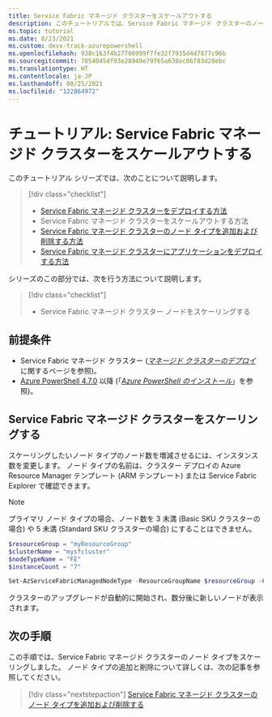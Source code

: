 ```yaml
---
title: Service Fabric マネージド クラスターをスケールアウトする
description: このチュートリアルでは、Service Fabric マネージド クラスターのノード タイプをスケールアウトする方法について説明します。
ms.topic: tutorial
ms.date: 8/23/2021
ms.custom: devx-track-azurepowershell
ms.openlocfilehash: 938c163f4b27706999f7fe32f7935d4d7877c96b
ms.sourcegitcommit: 7854045df93e28949e79765a638ec86f83d28ebc
ms.translationtype: HT
ms.contentlocale: ja-JP
ms.lasthandoff: 08/25/2021
ms.locfileid: "122864972"
---
```

# <a name="tutorial-scale-out-a-service-fabric-managed-cluster"></a>チュートリアル: Service Fabric マネージド クラスターをスケールアウトする

このチュートリアル シリーズでは、次のことについて説明します。

> [!div class="checklist"]
> * [Service Fabric マネージド クラスターをデプロイする方法](tutorial-managed-cluster-deploy.md)
> * Service Fabric マネージド クラスターをスケールアウトする方法
> * [Service Fabric マネージド クラスターのノード タイプを追加および削除する方法](tutorial-managed-cluster-add-remove-node-type.md)
> * [Service Fabric マネージド クラスターにアプリケーションをデプロイする方法](tutorial-managed-cluster-deploy-app.md)

シリーズのこの部分では、次を行う方法について説明します。

> [!div class="checklist"]
> * Service Fabric マネージド クラスター ノードをスケーリングする

## <a name="prerequisites"></a>前提条件

* Service Fabric マネージド クラスター ([*マネージド クラスターのデプロイ*](tutorial-managed-cluster-deploy.md) に関するページを参照)。
* [Azure PowerShell 4.7.0](/powershell/azure/release-notes-azureps#azservicefabric) 以降 (「[*Azure PowerShell のインストール*](/powershell/azure/install-az-ps)」を参照)。

## <a name="scale-a-service-fabric-managed-cluster"></a>Service Fabric マネージド クラスターをスケーリングする
スケーリングしたいノード タイプのノード数を増減させるには、インスタンス数を変更します。 ノード タイプの名前は、クラスター デプロイの Azure Resource Manager テンプレート (ARM テンプレート) または Service Fabric Explorer で確認できます。  

> [!NOTE]
> プライマリ ノード タイプの場合、ノード数を 3 未満 (Basic SKU クラスターの場合) や 5 未満 (Standard SKU クラスターの場合) にすることはできません。

```powershell
$resourceGroup = "myResourceGroup"
$clusterName = "mysfcluster"
$nodeTypeName = "FE"
$instanceCount = "7"

Set-AzServiceFabricManagedNodeType -ResourceGroupName $resourceGroup -ClusterName $clusterName -name $nodeTypeName -InstanceCount $instanceCount -Verbose
```

クラスターのアップグレードが自動的に開始され、数分後に新しいノードが表示されます。

## <a name="next-steps"></a>次の手順

この手順では、Service Fabric マネージド クラスターのノード タイプをスケーリングしました。 ノード タイプの追加と削除について詳しくは、次の記事を参照してください。

> [!div class="nextstepaction"]
> [Service Fabric マネージド クラスターのノード タイプを追加および削除する](tutorial-managed-cluster-add-remove-node-type.md)
